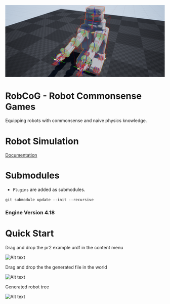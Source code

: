 ![Alt text](Documentation/images/robot.png "Robot example")

# RobCoG - **Rob**ot **Co**mmonsense **G**ames 

Equipping robots with commonsense and naive physics knowledge.

# Robot Simulation

[Documentation](https://github.com/robcog-iai/RobCoG/tree/robosim/Documentation)

# Submodules

 * ```Plugins``` are added as submodules.

```git submodule update --init --recursive```

### Engine Version 4.18

# Quick Start

Drag and drop the pr2 example urdf in the content menu

![Alt text](Documentation/images/drag-drop-urdf.png "Robot example")

Drag and drop the the generated file in the world

![Alt text](Documentation/images/drag-drop-robot.png "Robot example")

Generated robot tree

![Alt text](Documentation/images/robot-tree.png "Robot example")
